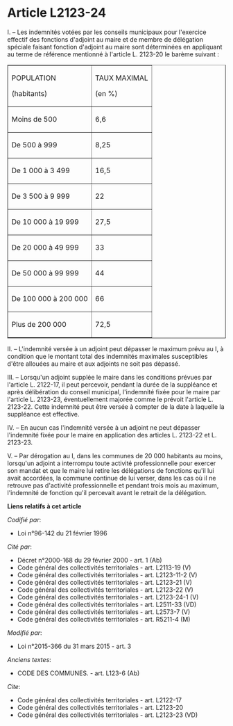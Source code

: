 # Article L2123-24

I. – Les indemnités votées par les conseils municipaux pour l'exercice effectif des fonctions d'adjoint au maire et de membre
de délégation spéciale faisant fonction d'adjoint au maire sont déterminées en appliquant au terme de référence mentionné à
l'article L. 2123-20 le barème suivant :

<table align="center" border="1" cellpadding="0" cellspacing="0">
  <tbody>
    <tr>
      <td>

POPULATION

(habitants)

</td>
      <td>

TAUX MAXIMAL

(en %)

</td>
    </tr>
    <tr>
      <td>

Moins de 500

</td>
      <td>

6,6

</td>
    </tr>
    <tr>
      <td>

De 500 à 999

</td>
      <td>

8,25

</td>
    </tr>
    <tr>
      <td>

De 1 000 à 3 499

</td>
      <td>

16,5

</td>
    </tr>
    <tr>
      <td>

De 3 500 à 9 999

</td>
      <td>

22

</td>
    </tr>
    <tr>
      <td>

De 10 000 à 19 999

</td>
      <td>

27,5

</td>
    </tr>
    <tr>
      <td>

De 20 000 à 49 999

</td>
      <td>

33

</td>
    </tr>
    <tr>
      <td>

De 50 000 à 99 999

</td>
      <td>

44

</td>
    </tr>
    <tr>
      <td>

De 100 000 à 200 000

</td>
      <td>

66

</td>
    </tr>
    <tr>
      <td>

Plus de 200 000

</td>
      <td>

72,5

</td>
    </tr>
  </tbody>
</table>

II. – L'indemnité versée à un adjoint peut dépasser le maximum prévu au I, à condition que le montant total des indemnités
maximales susceptibles d'être allouées au maire et aux adjoints ne soit pas dépassé.

III. – Lorsqu'un adjoint supplée le maire dans les conditions prévues par l'article L. 2122-17, il peut percevoir, pendant la
durée de la suppléance et après délibération du conseil municipal, l'indemnité fixée pour le maire par l'article L. 2123-23,
éventuellement majorée comme le prévoit l'article L. 2123-22. Cette indemnité peut être versée à compter de la date à
laquelle la suppléance est effective.

IV. – En aucun cas l'indemnité versée à un adjoint ne peut dépasser l'indemnité fixée pour le maire en application des
articles L. 2123-22 et L. 2123-23.

V. – Par dérogation au I, dans les communes de 20 000 habitants au moins, lorsqu'un adjoint a interrompu toute activité
professionnelle pour exercer son mandat et que le maire lui retire les délégations de fonctions qu'il lui avait accordées, la
commune continue de lui verser, dans les cas où il ne retrouve pas d'activité professionnelle et pendant trois mois au
maximum, l'indemnité de fonction qu'il percevait avant le retrait de la délégation.

**Liens relatifs à cet article**

_Codifié par_:

  - Loi n°96-142 du 21 février 1996

_Cité par_:

  - Décret n°2000-168 du 29 février 2000 - art. 1 (Ab)
  - Code général des collectivités territoriales - art. L2113-19 (V)
  - Code général des collectivités territoriales - art. L2123-11-2 (V)
  - Code général des collectivités territoriales - art. L2123-21 (V)
  - Code général des collectivités territoriales - art. L2123-22 (V)
  - Code général des collectivités territoriales - art. L2123-24-1 (V)
  - Code général des collectivités territoriales - art. L2511-33 (VD)
  - Code général des collectivités territoriales - art. L2573-7 (V)
  - Code général des collectivités territoriales - art. R5211-4 (M)

_Modifié par_:

  - Loi n°2015-366 du 31 mars 2015 - art. 3

_Anciens textes_:

  - CODE DES COMMUNES. - art. L123-6 (Ab)

_Cite_:

  - Code général des collectivités territoriales - art. L2122-17
  - Code général des collectivités territoriales - art. L2123-20
  - Code général des collectivités territoriales - art. L2123-23 (VD)
